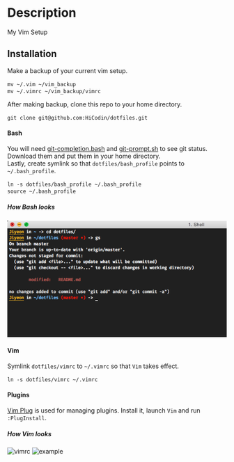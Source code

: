 # Description

My Vim Setup

## Installation

Make a backup of your current vim setup. 

```    
mv ~/.vim ~/vim_backup
mv ~/.vimrc ~/vim_backup/vimrc
```

After making backup, clone this repo to your home directory.

```
git clone git@github.com:HiCodin/dotfiles.git
```

#### Bash

You will need [git-completion.bash](https://raw.githubusercontent.com/git/git/master/contrib/completion/git-completion.bash) and [git-prompt.sh](https://raw.githubusercontent.com/git/git/master/contrib/completion/git-prompt.sh) to see git status.
Download them and put them in your home directory.  
Lastly, create symlink so that `dotfiles/bash_profile` points to `~/.bash_profile`.

```
ln -s dotfiles/bash_profile ~/.bash_profile
source ~/.bash_profile
```

##### How Bash looks
![simple-bash-prompt](https://raw.githubusercontent.com/HiCodin/dotfiles/master/simple-bash-prompt.png)
#### Vim
Symlink `dotfiles/vimrc` to `~/.vimrc` so that `Vim` takes effect.

```
ln -s dotfiles/vimrc ~/.vimrc
```

#### Plugins 

[Vim Plug](https://github.com/junegunn/vim-plug) is used for managing plugins.
Install it, launch `Vim` and run `:PlugInstall`.

##### How Vim looks

![vimrc](https://cloud.githubusercontent.com/assets/13816418/9427648/8fb59fe6-49ae-11e5-8ac0-181664c65d3d.png)
![example](https://cloud.githubusercontent.com/assets/13816418/9427647/8f72f902-49ae-11e5-8cc7-f9baca9c6275.png)
